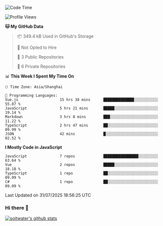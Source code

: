 <!--START_SECTION:waka-->
![Code Time](http://img.shields.io/badge/Code%20Time-5%2C350%20hrs%2011%20mins-blue)

![Profile Views](http://img.shields.io/badge/Profile%20Views-0-blue)

**🐱 My GitHub Data** 

> 📦 349.4 kB Used in GitHub's Storage 
 > 
> 🚫 Not Opted to Hire
 > 
> 📜 3 Public Repositories 
 > 
> 🔑 6 Private Repositories 
 > 
📊 **This Week I Spent My Time On** 

```text
🕑︎ Time Zone: Asia/Shanghai

💬 Programming Languages: 
Vue.js                   15 hrs 38 mins      ██████████████░░░░░░░░░░░   55.87 % 
JavaScript               5 hrs 21 mins       █████░░░░░░░░░░░░░░░░░░░░   19.14 % 
Markdown                 3 hrs 8 mins        ███░░░░░░░░░░░░░░░░░░░░░░   11.22 % 
TypeScript               2 hrs 47 mins       ██░░░░░░░░░░░░░░░░░░░░░░░   09.99 % 
JSON                     42 mins             █░░░░░░░░░░░░░░░░░░░░░░░░   02.52 % 
```

**I Mostly Code in JavaScript** 

```text
JavaScript               7 repos             ████████████████░░░░░░░░░   63.64 % 
Vue                      2 repos             █████░░░░░░░░░░░░░░░░░░░░   18.18 % 
TypeScript               1 repo              ██░░░░░░░░░░░░░░░░░░░░░░░   09.09 % 
C#                       1 repo              ██░░░░░░░░░░░░░░░░░░░░░░░   09.09 % 
```




 Last Updated on 31/07/2025 18:56:25 UTC
<!--END_SECTION:waka-->

### Hi there 👋
[![soitwater's github stats](https://github-readme-stats.vercel.app/api?username=soitwater)](https://github.com/soitwater/github-readme-stats)

